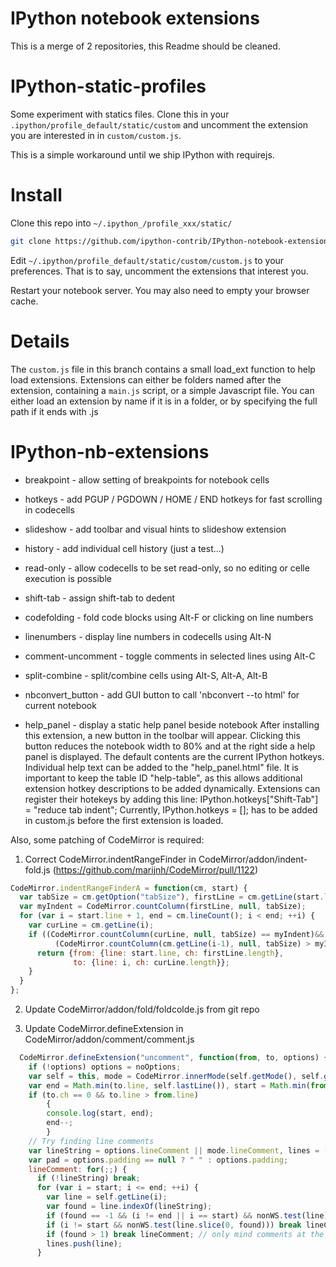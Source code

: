 
IPython notebook extensions
===========================

This is a merge of 2 repositories, this Readme should be cleaned.


IPython-static-profiles
=======================

Some experiment with statics files. Clone this in your
`.ipython/profile_default/static/custom` and uncomment the extension you are
interested in in `custom/custom.js`.

This is a simple workaround until we ship IPython with requirejs.

Install
=======

Clone this repo into  `~/.ipython_/profile_xxx/static/`

```bash
git clone https://github.com/ipython-contrib/IPython-notebook-extensions.git ~/.ipython/profile_default/static/custom
```

Edit `~/.ipython/profile_default/static/custom/custom.js` to your preferences. 
That is to say, uncomment the extensions that interest you.

Restart your notebook server. You may also need to empty your browser cache.

Details
=======

The `custom.js` file in this branch contains a small load_ext function to help
load extensions.  Extensions can either be folders named after the extension, 
containing a `main.js` script, or a simple Javascript file. You can either load
an extension by name if it is in a folder, or by specifying the full path if it
ends with .js

# IPython-nb-extensions

* breakpoint - allow setting of breakpoints for notebook cells

* hotkeys    - add PGUP / PGDOWN / HOME / END hotkeys for fast scrolling in codecells

* slideshow  - add toolbar and visual hints to slideshow extension

* history - add individual cell history (just a test...)

* read-only  - allow codecells to be set read-only, so no editing or celle execution is possible

* shift-tab - assign shift-tab to dedent

* codefolding - fold code blocks using Alt-F or clicking on line numbers

* linenumbers - display line numbers in codecells using Alt-N

* comment-uncomment - toggle comments in selected lines using Alt-C

* split-combine - split/combine cells using Alt-S, Alt-A, Alt-B

* nbconvert_button - add GUI button to call 'nbconvert --to html' for current notebook

* help_panel - display a static help panel beside notebook
  After installing this extension, a new button in the toolbar will appear. Clicking this button reduces the notebook width to 80% and at the right side a help panel is displayed. The default contents are the current IPython hotkeys.
  Individual help text can be added to the "help_panel.html" file. It is important to keep the table ID "help-table", as this allows additional extension hotkey descriptions to be added dynamically.
  Extensions can register their hotekeys by adding this line:
    IPython.hotkeys["Shift-Tab"] = "reduce tab indent";
  Currently, 
    IPython.hotkeys = []; 
  has to be added in custom.js before the first extension is loaded.

Also, some patching of CodeMirror is required:

1. Correct CodeMirror.indentRangeFinder in CodeMirror/addon/indent-fold.js (https://github.com/marijnh/CodeMirror/pull/1122)
```javascript
CodeMirror.indentRangeFinderA = function(cm, start) {
  var tabSize = cm.getOption("tabSize"), firstLine = cm.getLine(start.line);
  var myIndent = CodeMirror.countColumn(firstLine, null, tabSize);
  for (var i = start.line + 1, end = cm.lineCount(); i < end; ++i) {
    var curLine = cm.getLine(i);
    if ((CodeMirror.countColumn(curLine, null, tabSize) == myIndent)&&
          (CodeMirror.countColumn(cm.getLine(i-1), null, tabSize) > myIndent)){
      return {from: {line: start.line, ch: firstLine.length},
              to: {line: i, ch: curLine.length}};
    }
  }
};
```

2. Update CodeMirror/addon/fold/foldcolde.js from git repo

3. Update CodeMirror.defineExtension in CodeMirror/addon/comment/comment.js
```javascript
  CodeMirror.defineExtension("uncomment", function(from, to, options) {
    if (!options) options = noOptions;
    var self = this, mode = CodeMirror.innerMode(self.getMode(), self.getTokenAt(from).state).mode;
    var end = Math.min(to.line, self.lastLine()), start = Math.min(from.line, end);
    if (to.ch == 0 && to.line > from.line) 
        {
        console.log(start, end);
        end--;
        }
    // Try finding line comments
    var lineString = options.lineComment || mode.lineComment, lines = [];
    var pad = options.padding == null ? " " : options.padding;
    lineComment: for(;;) {
      if (!lineString) break;
      for (var i = start; i <= end; ++i) {
        var line = self.getLine(i);
        var found = line.indexOf(lineString);
        if (found == -1 && (i != end || i == start) && nonWS.test(line)) break lineComment;
        if (i != start && nonWS.test(line.slice(0, found))) break lineComment;
        if (found > 1) break lineComment; // only mind comments at the start of the line
        lines.push(line);
      }
```

